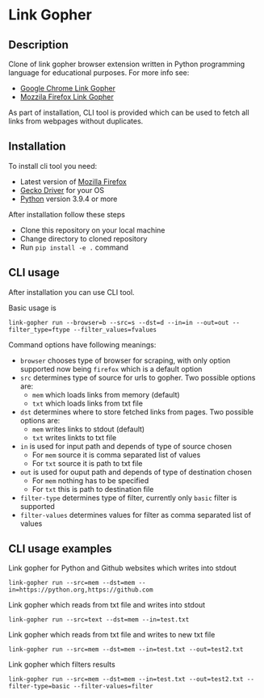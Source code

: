 # Link Gopher

## Description

Clone of link gopher browser extension written in Python programming language for educational purposes. For more info see: 
- [Google Chrome Link Gopher](https://chrome.google.com/webstore/detail/link-gopher/bpjdkodgnbfalgghnbeggfbfjpcfamkf)
- [Mozzila Firefox Link Gopher](https://addons.mozilla.org/en-US/firefox/addon/link-gopher/)

As part of installation, CLI tool is provided which can be used to fetch all links from webpages without duplicates.

## Installation

To install cli tool you need:
- Latest version of [Mozilla Firefox](https://www.mozilla.org/en-US/firefox/download/thanks/)
- [Gecko Driver](https://github.com/mozilla/geckodriver/releases) for your OS 
- [Python](https://www.python.org/downloads/release/python-394/) version 3.9.4 or more

After installation follow these steps
- Clone this repository on your local machine
- Change directory to cloned repository
- Run ```pip install -e .``` command

## CLI usage

After installation you can use CLI tool.

Basic usage is

```link-gopher run --browser=b --src=s --dst=d --in=in --out=out --filter_type=ftype --filter_values=fvalues```

Command options have following meanings:
- ```browser``` chooses type of browser for scraping, with only option supported now being ```firefox``` which is a default option
- ```src``` determines type of source for urls to gopher. Two possible options are:
    - ```mem``` which loads links from memory (default)
    - ```txt``` which loads links from txt file
- ```dst``` determines where to store fetched links from pages. Two possible options are:
    - ```mem``` writes links to stdout (default)
    - ```txt``` writes linkts to txt file
- ```in``` is used for input path and depends of type of source chosen
    - For ```mem``` source it is comma separated list of values
    - For ```txt``` source it is path to txt file
- ```out``` is used for ouput path and depends of type of destination chosen
    - For ```mem``` nothing has to be specified
    - For ```txt``` this is path to destination file
- ```filter-type``` determines type of filter, currently only ```basic``` filter is supported
- ```filter-values``` determines values for filter as comma separated list of values

## CLI usage examples


Link gopher for Python and Github websites which writes into stdout

```link-gopher run --src=mem --dst=mem --in=https://python.org,https://github.com```

Link gopher which reads from txt file and writes into stdout

```link-gopher run --src=text --dst=mem --in=test.txt```

Link gopher which reads from txt file and writes to new txt file

```link-gopher run --src=mem --dst=mem --in=test.txt --out=test2.txt```

Link gopher which filters results

```link-gopher run --src=mem --dst=mem --in=test.txt --out=test2.txt --filter-type=basic --filter-values=filter```